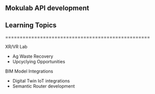## Mokulab API development

## Learning Topics
==================================================

XR/VR Lab
- Ag Waste Recovery
- Upcyclying Opportunities

BIM Model Integrations
- Digital Twin IoT integrations
- Semantic Router development
